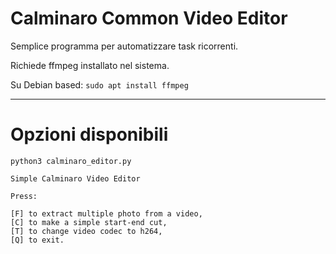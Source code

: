 # Calminaro Common Video Editor

Semplice programma per automatizzare task ricorrenti.

Richiede ffmpeg installato nel sistema.

Su Debian based: `sudo apt install ffmpeg`

---

# Opzioni disponibili

`python3 calminaro_editor.py`

```textile
Simple Calminaro Video Editor

Press:

[F] to extract multiple photo from a video,
[C] to make a simple start-end cut,
[T] to change video codec to h264,
[Q] to exit.
```

